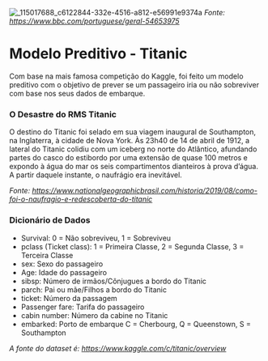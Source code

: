![_115017688_c6122844-332e-4516-a812-e56991e9374a](https://user-images.githubusercontent.com/91103250/195934400-d0edfd0d-2f3c-4d42-ac38-3bad2756a194.jpg)
*Fonte: https://www.bbc.com/portuguese/geral-54653975*
# Modelo Preditivo - Titanic

Com base na mais famosa competição do Kaggle, foi feito um modelo preditivo com o objetivo de prever se um passageiro iria ou não sobreviver com base nos seus dados de embarque.

### O Desastre do RMS Titanic
O destino do Titanic foi selado em sua viagem inaugural de Southampton, na Inglaterra, à cidade de Nova York. Às 23h40 de 14 de abril de 1912, a lateral do Titanic colidiu com um iceberg no norte do Atlântico, afundando partes do casco do estibordo por uma extensão de quase 100 metros e expondo à água do mar os seis compartimentos dianteiros à prova d’água. A partir daquele instante, o naufrágio era inevitável.

*Fonte: https://www.nationalgeographicbrasil.com/historia/2019/08/como-foi-o-naufragio-e-redescoberta-do-titanic*

### Dicionário de Dados
- Survival: 0 = Não sobreviveu, 1 = Sobreviveu
- pclass (Ticket class): 1 = Primeira Classe, 2 = Segunda Classe, 3 = Terceira Classe
- sex: Sexo do passageiro
- Age: Idade do passageiro
- sibsp: Número de irmãos/Cônjugues a bordo do Titanic
- parch: Pai ou mãe/Filhos a bordo do Titanic
- ticket: Número da passagem
- Passenger fare: Tarifa do passageiro
- cabin number: Número da cabine no Titanic
- embarked: Porto de embarque C = Cherbourg, Q = Queenstown, S = Southampton

*A fonte do dataset é: https://www.kaggle.com/c/titanic/overview*
